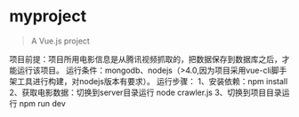 # myproject

> A Vue.js project

项目前提：项目所用电影信息是从腾讯视频抓取的，把数据保存到数据库之后，才能运行该项目。
运行条件：mongodb、nodejs（>4.0,因为项目采用vue-cli脚手架工具进行构建，对nodejs版本有要求）。
运行步骤：
1、安装依赖：npm install
2、获取电影数据：切换到server目录运行 node crawler.js
3、切换到项目目录运行 npm run dev
